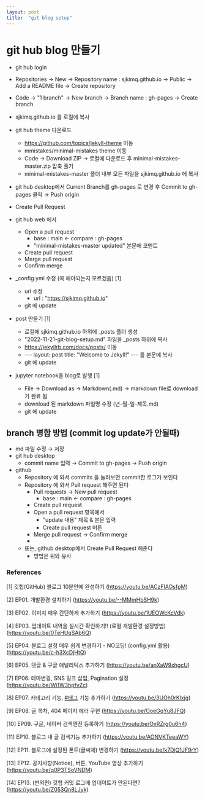 ```yaml
---
layout: post
title:  "git blog setup"
---
```




# git hub blog 만들기



- git hub login
- Repositories $\rightarrow$ New $\rightarrow$ Repository name : sjkimq.github.io $\rightarrow$ Public $\rightarrow$ Add a README file $\rightarrow$ Create repository
- Code $\rightarrow$ "1 branch" $\rightarrow$ New branch $\rightarrow$ Branch name : gh-pages $\rightarrow$ Create branch
- sjkimq.github.io 를 로컬에 복사
- git hub theme 다운로드
  - https://github.com/topics/jekyll-theme 이동
  - mmistakes/minimal-mistakes theme 이동
  - Code $\rightarrow$ Download ZIP $\rightarrow$ 로컬에 다운로드 후 minimal-mistakes-master.zip 압축 풀기
  - minimal-mistakes-master 폴더 내부 모든 파일을 sjkimq.github.io 에 복사
- git hub desktop에서 Current Branch를 gh-pages 로 변경 후 Commit to gh-pages 클릭 $\rightarrow$ Push origin
- Create Pull Request
- git hub web 에서
  - Open a pull request
    - base : main $\leftarrow$ compare : gh-pages
    - "minimal-mistakes-master updated" 본문에 코멘트
  - Create pull request
  - Merge pull request
  - Confirm merge



- _config.yml 수정 (꼭 해야되는지 모르겠음) [1]
  - url 수정
    - url                      : "https://sjkimq.github.io"
  - git 에 update



- post 만들기 [1]
  - 로컬에 sjkimq.github.io 하위에 _posts 폴더 생성
  - "2022-11-21-git-blog-setup.md" 파일을 _posts 하위에 복사
  - https://jekyllrb.com/docs/posts/ 이동
  - --- layout: post title:  "Welcome to Jekyll!" --- 를 본문에 복사
  - git 에 update



- jupyter notebook을 blog로 발행 [1]
  - File $\rightarrow$ Download as $\rightarrow$ Markdown(.md) $\rightarrow$ markdown file로 download가 완료 됨
  - download 된 markdown 파일명 수정 (년-월-일-제목.md)
  - git 에 update



## branch 병합 방법 (commit log update가 안될때)

- md 파일 수정 $\rightarrow$ 저장
- git hub desktop
  - commit name 입력 $\rightarrow$ Commit to gh-pages $\rightarrow$ Push origin
- github
  - Repository 에 와서 commits 을 눌러보면 commit한 로그가 보인다
  - Repository 에 와서 Pull request 해주면 된다
    - Pull requests $\rightarrow$ New pull request
      - base : main $\leftarrow$ compare : gh-pages
    - Create pull request
    - Open a pull request 항목에서
      - "update 내용" 제목 & 본문 입력
      - Create pull request 버튼
    - Merge pull request $\rightarrow$ Confirm merge
    - 
  - 또는, github desktop에서 Create Pull Request 해준다
    - 방법은 위와 유사



### References

[1] 깃헙(GitHub) 블로그 10분안에 완성하기 (https://youtu.be/ACzFIAOsfpM)

[2] EP01. 개발환경 설치하기 (https://youtu.be/--MMmHbSH9k)

[3] EP02. 이미지 매우 간단하게 추가하기 (https://youtu.be/1UEOWcKcVdk)

[4] EP03. 업데이트 내역을 실시간 확인하기!! (로컬 개발환경 설정방법) (https://youtu.be/0TeHUqSAb6Q)

[5] EP04. 블로그 설정 매우 쉽게 변경하기 - NO코딩! (config.yml 활용) (https://youtu.be/c-h3XcDjHtQ)

[6] EP05. 댓글 & 구글 애널리틱스 추가하기 (https://youtu.be/anXaW9xhgcU)

[7] EP06. 테마변경, SNS 링크 삽입, Pagination 설정 (https://youtu.be/Wi1W3hpfvZc)

[8] EP07. 카테고리 기능, [#태그](https://www.youtube.com/hashtag/태그) 기능 추가하기 (https://youtu.be/3UOh0rKlxjg)

[9] EP08. 글 목차, 404 페이지 에러 구현 (https://youtu.be/OoeGqYu8JFQ)

[10] EP09. 구글, 네이버 검색엔진 등록하기 (https://youtu.be/OxRZrg0u6h4)

[11] EP10. 블로그 내 글 검색기능 추가하기 (https://youtu.be/AONVKTeeaWY)

[12] EP11. 블로그에 설정된 폰트(글씨체) 변경하기 (https://youtu.be/k7DjQ1JF9rY)

[13] EP12. 공지사항(Notice), 버튼, YouTube 영상 추가하기 (https://youtu.be/q0P3TSoVNDM)

[14] EP13. (번외편) 깃헙 커밋 로그에 업데이트가 안된다면? (https://youtu.be/Z053Qn8LJyk)











